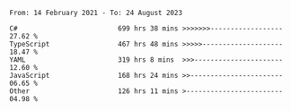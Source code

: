 <!-- [![Top Langs](https://github-readme-stats.vercel.app/api/top-langs/?username=thititongumpun&layout=compact&langs_count=7&theme=prussian)](https://github.com/thititongumpun)
[![Anurag's GitHub stats](https://github-readme-stats.vercel.app/api?username=thititongumpun&hide=stars&show_icons=true&theme=prussian)](https://github.com/thititongumpun) -->

<!--START_SECTION:waka-->

```text
From: 14 February 2021 - To: 24 August 2023

C#                         699 hrs 38 mins >>>>>>>------------------   27.62 %
TypeScript                 467 hrs 48 mins >>>>>--------------------   18.47 %
YAML                       319 hrs 8 mins  >>>----------------------   12.60 %
JavaScript                 168 hrs 24 mins >>-----------------------   06.65 %
Other                      126 hrs 11 mins >------------------------   04.98 %
```

<!--END_SECTION:waka-->
